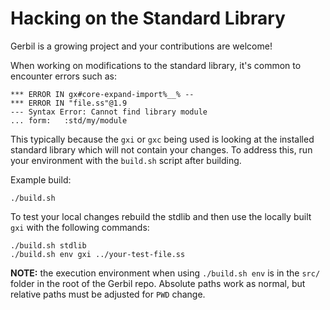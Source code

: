 # Hacking on the Standard Library

Gerbil is a growing project and your contributions are welcome!

When working on modifications to the standard library, it's common to encounter errors
such as:

```
*** ERROR IN gx#core-expand-import%__% -- 
*** ERROR IN "file.ss"@1.9
--- Syntax Error: Cannot find library module
... form:   :std/my/module
```
This typically because the `gxi` or `gxc` being used is looking at the installed
standard library which will not contain your changes. To address this, run your
environment with the `build.sh` script after building.

Example build:

```shell
./build.sh
```

To test your local changes rebuild the stdlib and then use the locally built `gxi` with
the following commands:

```shell
./build.sh stdlib
./build.sh env gxi ../your-test-file.ss
```
**NOTE:** the execution environment when using `./build.sh env` is in the `src/` folder
in the root of the Gerbil repo. Absolute paths work as normal, but relative paths must
be adjusted for `PWD` change.
